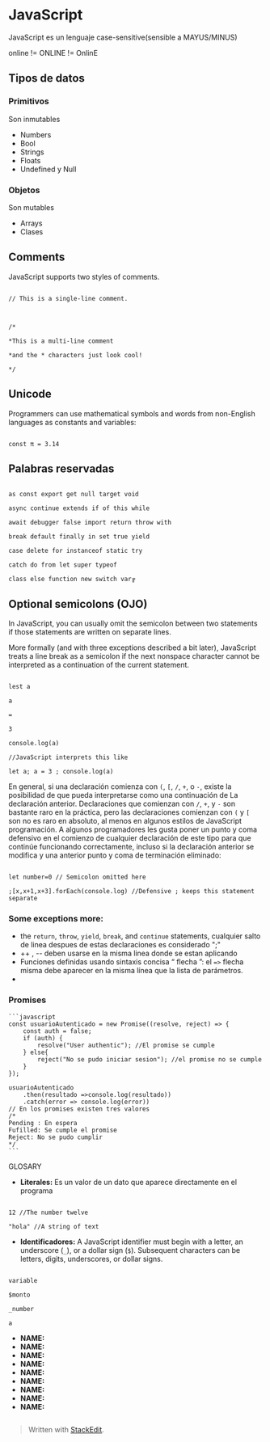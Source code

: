 # JavaScript

JavaScript es un lenguaje case-sensitive(sensible a MAYUS/MINUS)

online != ONLINE != OnlinE

## Tipos de datos

### Primitivos

Son inmutables

* Numbers
* Bool
* Strings
* Floats
* Undefined y Null

### Objetos

Son mutables

* Arrays
* Clases

## Comments

JavaScript supports two styles of comments.

```

// This is a single-line comment.

  

/*

*This is a multi-line comment

*and the * characters just look cool!

*/

```

## Unicode

Programmers can use mathematical symbols and words from non-English languages as constants and variables:

```

const π = 3.14

```

## Palabras reservadas

```

as const export get null target void

async continue extends if of this while

await debugger false import return throw with

break default finally in set true yield

case delete for instanceof static try

catch do from let super typeof

class else function new switch var╔

```

## Optional semicolons (OJO)

In JavaScript, you can usually omit the semicolon between two statements if those statements are written on separate lines.

More formally (and with three exceptions described a bit later), JavaScript treats a line break as a semicolon if the next nonspace character cannot be interpreted as a continuation of the current statement.

```

lest a

a

=

3

console.log(a)

//JavaScript interprets this like

let a; a = 3 ; console.log(a)

```

En general, si una declaración comienza con `(`, `[`, `/`, `+`, o `-`, existe la posibilidad de que pueda interpretarse como una continuación de La declaración anterior. Declaraciones que comienzan con `/`, `+`, y `-` son bastante raro en la práctica, pero las declaraciones comienzan con `(` y `[` son no es raro en absoluto, al menos en algunos estilos de JavaScript programación. A algunos programadores les gusta poner un punto y coma defensivo en el comienzo de cualquier declaración de este tipo para que continúe funcionando correctamente, incluso si la declaración anterior se modifica y una anterior punto y coma de terminación eliminado:

```

let number=0 // Semicolon omitted here

;[x,x+1,x+3].forEach(console.log) //Defensive ; keeps this statement separate

```

### Some exceptions more:

* the `return`, `throw`, `yield`, `break`, and `continue` statements, cualquier salto de linea despues de estas declaraciones es considerado ";"
* \++ , -- deben usarse en la misma linea donde se estan aplicando
* Funciones definidas usando sintaxis concisa “ flecha ”: el `=>` flecha misma debe aparecer en la misma línea que la lista de parámetros.
*

### Promises

````
```javascript
const usuarioAutenticado = new Promise((resolve, reject) => {
    const auth = false;
    if (auth) {
        resolve("User authentic"); //El promise se cumple
    } else{
        reject("No se pudo iniciar sesion"); //el promise no se cumple
    }
});

usuarioAutenticado
    .then(resultado =>console.log(resultado))
    .catch(error => console.log(error))
// En los promises existen tres valores
/*
Pending : En espera
Fufilled: Se cumple el promise
Reject: No se pudo cumplir
*/
```
````

GLOSARY

* **Literales:** Es un valor de un dato que aparece directamente en el programa

```

12 //The number twelve

"hola" //A string of text

```

* **Identificadores:** A JavaScript identifier must begin with a letter, an underscore (`_`), or a dollar sign (`$`). Subsequent characters can be letters, digits, underscores, or dollar signs.

```

variable

$monto

_number

a

```

* **NAME:**
* **NAME:**
* **NAME:**
* **NAME:**
* **NAME:**
* **NAME:**
* **NAME:**
* **NAME:**
* **NAME:**

```
```

> Written with [StackEdit](https://stackedit.io/).
